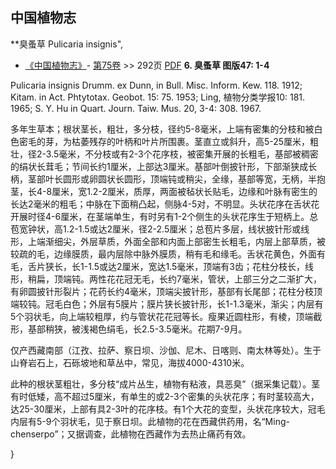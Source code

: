 
## 中国植物志

**臭蚤草 Pulicaria insignis",


* [《中国植物志》](http://www.iplant.cn/frps)- [第75卷](http://www.iplant.cn/frps/vol/75) >> 292页 [PDF](http://www.iplant.cn/frps/pdf/75/292.PDF)
**6. 臭蚤草 图版47: 1-4**

Pulicaria insignis Drumm. ex Dunn, in Bull. Misc. Inform. Kew. 118. 1912; Kitam. in Act. Phtytotax. Geobot. 15: 75. 1953; Ling, 植物分类学报10: 181. 1965; S. Y. Hu in Quart. Journ. Taiw. Mus. 20, 3-4: 308. 1967.

多年生草本；根状茎长，粗壮，多分枝，径约5-8毫米，上端有密集的分枝和被白色密毛的芽，为枯萎残存的叶柄和叶片所围裹。茎直立或斜升，高5-25厘米，粗壮，径2-3.5毫米，不分枝或有2-3个花序枝，被密集开展的长粗毛，基部被稠密的绢状长茸毛；节间长约1厘米，上部达3厘米。基部叶倒披针形，下部渐狭成长柄，茎部叶长圆形或卵圆状长圆形，顶端钝或稍尖，全缘，基部等宽，无柄，半抱茎，长4-8厘米，宽1.2-2厘米，质厚，两面被毡状长贴毛，边缘和叶脉有密生的长达2毫米的粗毛；中脉在下面稍凸起，侧脉4-5对，不明显。头状花序在舌状花开展时径4-6厘米，在茎端单生，有时另有1-2个侧生的头状花序生于短柄上。总苞宽钟状，高1.2-1.5或达2厘米，径2-2.5厘米；总苞片多层，线状披针形或线形，上端渐细尖，外层草质，外面全部和内面上部密生长粗毛，内层上部草质，被较疏的毛，边缘膜质，最内层除中脉外膜质，稍有毛和缘毛。舌状花黄色，外面有毛，舌片狭长，长1-1.5或达2厘米，宽达1.5毫米，顶端有3齿；花柱分枝长，线形，稍扁，顶端钝。两性花花冠无毛，长约7毫米，管状，上部三分之二渐扩大，有卵圆披针形裂片；花药长约4毫米，顶端尖披针形，基部有长尾部；花柱分枝顶端较钝。冠毛白色；外层有5膜片；膜片狭长披针形，长1-1.3毫米，渐尖；内层有5个羽状毛，向上端较粗厚，约与管状花花冠等长。瘦果近圆柱形，有棱，顶端截形，基部稍狭，被浅褐色绢毛，长2.5-3.5毫米。花期7-9月。

仅产西藏南部（江孜、拉萨、察日坝、沙伽、尼木、日喀则、南太林等处）。生于山脊岩石上，石砾坡地和草丛中，常见，海拔4000-4310米。

此种的根状茎粗壮，多分枝“成片丛生，植物有粘液，具恶臭”（据采集记载）。茎有时低矮，高不超过5厘米，有单生的或2-3个密集的头状花序；有时茎较高大，达25-30厘米，上部有具2-3叶的花序枝。有1个大花的变型，头状花序较大，冠毛内层有5-9个羽状毛，见于察日坝。此植物的花在西藏供药用，名“Ming-chenserpo”；又据调查，此植物在西藏作为去热止痛药有效。

}